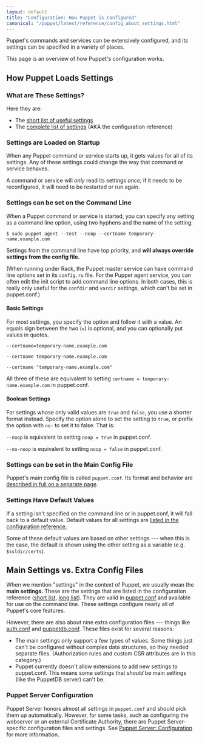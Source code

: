 ```yaml
---
layout: default
title: "Configuration: How Puppet is Configured"
canonical: "/puppet/latest/reference/config_about_settings.html"
---
```


[short list]: ./config_important_settings.html
[conf_ref]: /puppet/4.2/reference/configuration.html
[puppet.conf]: ./config_file_main.html
[auth.conf]: ./config_file_auth.html
[puppetdb.conf]: ./config_file_puppetdb.html
[puppetserver_config]: /puppetserver/2.1/configuration.html

Puppet's commands and services can be extensively configured, and its settings can be specified in a variety of places.

This page is an overview of how Puppet's configuration works.

How Puppet Loads Settings
-----

### What are These Settings?

Here they are:

* The [short list of useful settings][short list]
* The [complete list of settings][conf_ref] (AKA the configuration reference)

### Settings are Loaded on Startup

When any Puppet command or service starts up, it gets values for all of its settings. Any of these settings could change the way that command or service behaves.

A command or service will _only_ read its settings _once;_ if it needs to be reconfigured, it will need to be restarted or run again.

### Settings can be set on the Command Line

When a Puppet command or service is started, you can specify any setting as a command line option, using two hyphens and the name of the setting:

    $ sudo puppet agent --test --noop --certname temporary-name.example.com

Settings from the command line have top priority, and **will always override settings from the config file.**

(When running under Rack, the Puppet master service can have command line options set in its `config.ru` file. For the Puppet agent service, you can often edit the init script to add command line options. In both cases, this is really only useful for the `confdir` and `vardir` settings, which can't be set in puppet.conf.)

#### Basic Settings

For most settings, you specify the option and follow it with a value. An equals sign between the two (`=`) is optional, and you can optionally put values in quotes.

`--certname=temporary-name.example.com`

`--certname temporary-name.example.com`

`--certname "temporary-name.example.com"`

All three of these are equivalent to setting `certname = temporary-name.example.com` in puppet.conf.

#### Boolean Settings

For settings whose only valid values are `true` and `false`, you use a shorter format instead. Specify the option alone to set the setting to `true`, or prefix the option with `no-` to set it to false. That is:

`--noop` is equivalent to setting `noop = true` in puppet.conf.

`--no-noop` is equivalent to setting `noop = false` in puppet.conf.

### Settings can be set in the Main Config File

Puppet's main config file is called `puppet.conf`. Its format and behavior are [described in full on a separate page][puppet.conf].

### Settings Have Default Values

If a setting isn't specified on the command line or in puppet.conf, it will fall back to a default value. Default values for all settings are [listed in the configuration reference.][conf_ref]

Some of these default values are based on other settings --- when this is the case, the default is shown using the other setting as a variable (e.g. `$ssldir/certs`).

Main Settings vs. Extra Config Files
-----

When we mention "settings" in the context of Puppet, we usually mean the **main settings.** These are the settings that are listed in the configuration reference ([short list][], [long list][conf_ref]). They are valid in [puppet.conf][] and available for use on the command line. These settings configure nearly all of Puppet's core features.

However, there are also about nine extra configuration files --- things like [auth.conf][] and [puppetdb.conf][]. These files exist for several reasons:

- The main settings only support a few types of values. Some things just can't be configured without complex data structures, so they needed separate files. (Authorization rules and custom CSR attributes are in this category.)
- Puppet currently doesn't allow extensions to add new settings to puppet.conf. This means some settings that _should_ be main settings (like the PuppetDB server) can't be.

### Puppet Server Configuration

Puppet Server honors almost all settings in `puppet.conf` and should pick them up automatically. However, for some tasks, such as configuring the webserver or an external Certificate Authority, there are Puppet Server-specific configuration files and settings. See [Puppet Server: Configuration][puppetserver_config] for more information.


